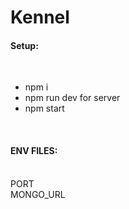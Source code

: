 <h1>Kennel</h1>
<h4>Setup:</h4><br>
<ul>
<li>npm i</li>
<li>npm run dev for server</li>
<li>npm start</li>
</ul><br>
<h4>ENV FILES:</h4><br>
PORT<br>
MONGO_URL